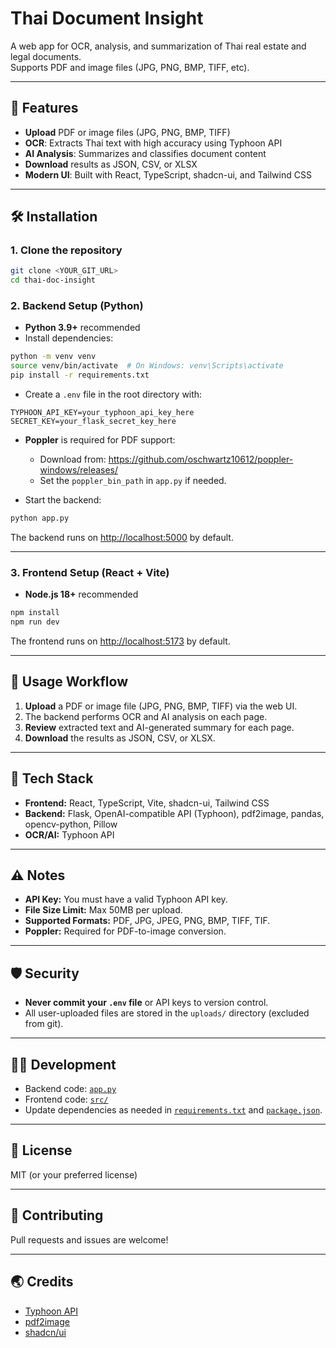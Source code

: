 # Thai Document Insight

A web app for OCR, analysis, and summarization of Thai real estate and legal documents.  
Supports PDF and image files (JPG, PNG, BMP, TIFF, etc).

---

## 🚀 Features

- **Upload** PDF or image files (JPG, PNG, BMP, TIFF)
- **OCR**: Extracts Thai text with high accuracy using Typhoon API
- **AI Analysis**: Summarizes and classifies document content
- **Download** results as JSON, CSV, or XLSX
- **Modern UI**: Built with React, TypeScript, shadcn-ui, and Tailwind CSS

---

## 🛠️ Installation

### 1. **Clone the repository**

```sh
git clone <YOUR_GIT_URL>
cd thai-doc-insight
```

### 2. **Backend Setup (Python)**

- **Python 3.9+** recommended
- Install dependencies:

```sh
python -m venv venv
source venv/bin/activate  # On Windows: venv\Scripts\activate
pip install -r requirements.txt
```

- Create a `.env` file in the root directory with:

```
TYPHOON_API_KEY=your_typhoon_api_key_here
SECRET_KEY=your_flask_secret_key_here
```

- **Poppler** is required for PDF support:
  - Download from: https://github.com/oschwartz10612/poppler-windows/releases/
  - Set the `poppler_bin_path` in `app.py` if needed.

- Start the backend:

```sh
python app.py
```

The backend runs on [http://localhost:5000](http://localhost:5000) by default.

---

### 3. **Frontend Setup (React + Vite)**

- **Node.js 18+** recommended

```sh
npm install
npm run dev
```

The frontend runs on [http://localhost:5173](http://localhost:5173) by default.

---

## 📝 Usage Workflow

1. **Upload** a PDF or image file (JPG, PNG, BMP, TIFF) via the web UI.
2. The backend performs OCR and AI analysis on each page.
3. **Review** extracted text and AI-generated summary for each page.
4. **Download** the results as JSON, CSV, or XLSX.

---

## 🧩 Tech Stack

- **Frontend:** React, TypeScript, Vite, shadcn-ui, Tailwind CSS
- **Backend:** Flask, OpenAI-compatible API (Typhoon), pdf2image, pandas, opencv-python, Pillow
- **OCR/AI:** Typhoon API

---

## ⚠️ Notes

- **API Key:** You must have a valid Typhoon API key.
- **File Size Limit:** Max 50MB per upload.
- **Supported Formats:** PDF, JPG, JPEG, PNG, BMP, TIFF, TIF.
- **Poppler:** Required for PDF-to-image conversion.

---

## 🛡️ Security

- **Never commit your `.env` file** or API keys to version control.
- All user-uploaded files are stored in the `uploads/` directory (excluded from git).

---

## 🧑‍💻 Development

- Backend code: [`app.py`](app.py)
- Frontend code: [`src/`](src/)
- Update dependencies as needed in [`requirements.txt`](requirements.txt) and [`package.json`](package.json).

---

## 📄 License

MIT (or your preferred license)

---

## 🤝 Contributing

Pull requests and issues are welcome!

---

## 🌏 Credits

- [Typhoon API](https://opentyphoon.ai/)
- [pdf2image](https://github.com/Belval/pdf2image)
- [shadcn/ui](https://ui.shadcn.com/)
